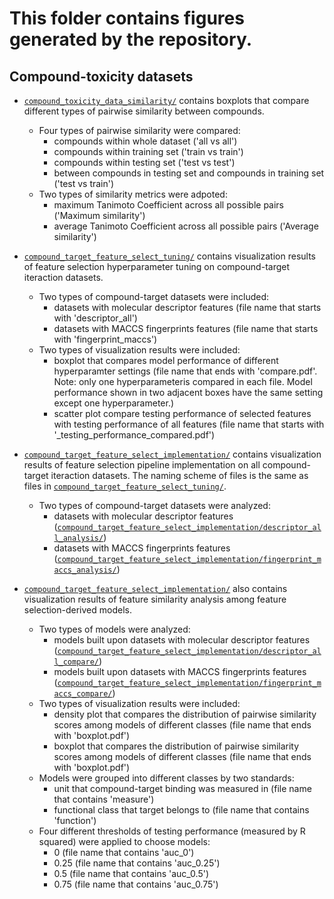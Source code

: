 # This folder contains figures generated by the repository.

## Compound-toxicity datasets

+ [`compound_toxicity_data_similarity/`](compound_toxicity_data_similarity/) contains boxplots that compare different types of pairwise similarity between compounds.
  + Four types of pairwise similarity were compared: 
    + compounds within whole dataset ('all vs all')
    + compounds within training set ('train vs train')
    + compounds within testing set ('test vs test')
    + between compounds in testing set and compounds in training set ('test vs train')
  + Two types of similarity metrics were adpoted:
    + maximum Tanimoto Coefficient across all possible pairs ('Maximum similarity')
    + average Tanimoto Coefficient across all possible pairs ('Average similarity')

+ [`compound_target_feature_select_tuning/`](compound_target_feature_select_tuning/) contains visualization results of feature selection hyperparameter tuning on compound-target iteraction datasets. 
  + Two types of compound-target datasets were included:
    + datasets with molecular descriptor features (file name that starts with 'descriptor_all')
    + datasets with MACCS fingerprints features (file name that starts with 'fingerprint_maccs') 
  + Two types of visualization results were included:
    + boxplot that compares model performance of different hyperparamter settings (file name that ends with 'compare.pdf'. Note: only one hyperparameteris compared in each file. Model performance shown in two adjacent boxes have the same setting except one hyperparameter.)
    + scatter plot compare testing performance of selected features with testing performance of all features (file name that starts with '_testing_performance_compared.pdf') 

+ [`compound_target_feature_select_implementation/`](compound_target_feature_select_implementation/) contains visualization results of feature selection pipeline implementation on all compound-target iteraction datasets. The naming scheme of files is the same as files in [`compound_target_feature_select_tuning/`](compound_target_feature_select_tuning/).
  + Two types of compound-target datasets were analyzed: 
    + datasets with molecular descriptor features ([`compound_target_feature_select_implementation/descriptor_all_analysis/`](compound_target_feature_select_implementation/descriptor_all_analysis/))
    + datasets with MACCS fingerprints features ([`compound_target_feature_select_implementation/fingerprint_maccs_analysis/`](compound_target_feature_select_implementation/fingerprint_maccs_analysis/))

+ [`compound_target_feature_select_implementation/`](compound_target_feature_select_implementation/) also contains visualization results of feature similarity analysis among feature selection-derived models. 
  + Two types of models were analyzed:
    + models built upon datasets with molecular descriptor features ([`compound_target_feature_select_implementation/descriptor_all_compare/`](compound_target_feature_select_implementation/descriptor_all_compare/))
    + models built upon datasets with MACCS fingerprints features ([`compound_target_feature_select_implementation/fingerprint_maccs_compare/`](compound_target_feature_select_implementation/fingerprint_maccs_compare/))
  + Two types of visualization results were included:
    + density plot that compares the distribution of pairwise similarity scores among models of different classes (file name that ends with 'boxplot.pdf')
    + boxplot that compares the distribution of pairwise similarity scores among models of different classes (file name that ends with 'boxplot.pdf')
  + Models were grouped into different classes by two standards: 
    + unit that compound-target binding was measured in (file name that contains 'measure')
    + functional class that target belongs to (file name that contains 'function')
  + Four different thresholds of testing performance (measured by R squared) were applied to choose models:
    + 0 (file name that contains 'auc_0')
    + 0.25 (file name that contains 'auc_0.25')
    + 0.5 (file name that contains 'auc_0.5')
    + 0.75 (file name that contains 'auc_0.75')
